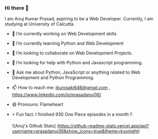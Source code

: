 ### Hi there 👋
I am Anuj Kumar Prasad, aspiring to be a Web Developer. Currently, I am studying at University of Calcutta.

<!--
**prasadanuj36/prasadanuj36** is a ✨ _special_ ✨ repository because its `README.md` (this file) appears on your GitHub profile. -->



- 🔭 I’m currently working on Web Development skills
- 🌱 I’m currently learning Python and Web Development
- 👯 I’m looking to collaborate on Web Development Projects.
- 🤔 I’m looking for help with Python and Javascript programming.
- 💬 Ask me about Python, JavaScript or anything related to Web Development and Python Programming.
- 📫 How to reach me: ikurosaki646@gmail.com , https://www.linkedin.com/in/prasadanuj36/
- 😄 Pronouns: Flameheart
- ⚡ Fun fact: I finished 930 One Piece episodes in a month !!

  ![Anuj's Github Stats]
   (https://github-readme-stats.vercel.app/api?username=prasadanuj36&show_icons=true&theme=kyonight)
